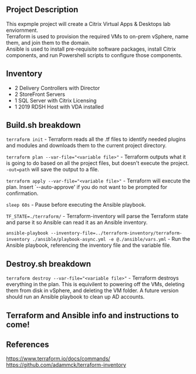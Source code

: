 ## Project Description
This expmple project will create a Citrix Virtual Apps & Desktops lab enviornment.\
Terraform is used to provision the required VMs to on-prem vSphere, name them, and join them to the domain.\
Ansible is used to install pre-requisite software packages, install Citrix components, and run Powershell scripts to configure those components.

## Inventory
- 2 Delivery Controllers with Director
- 2 StoreFront Servers
- 1 SQL Server with Citrix Licensing
- 1 2019 RDSH Host with VDA installed

## Build.sh breakdown
`terraform init` - Terraform reads all the .tf files to identify needed plugins and modules and downloads them to the current project directory.

`terraform plan --var-file="<variable file>"` - Terraform outputs what it is going to do based on all the project files, but doesn't execute the project. `-out=path` will save the output to a file.

`terraform apply --var-file="<variable file>"` - Terraform will execute the plan. Insert `--auto-approve' if you do not want to be prompted for confirmation.

`sleep 60s` - Pause before executing the Ansible playbook.

`TF_STATE=./terraform/` - Terraform-inventory will parse the Terraform state and parse it so Ansible can read it as an Ansible inventory.

`ansible-playbook --inventory-file=../terraform-inventory/terraform-inventory ./ansible/playbook-async.yml -e @./ansible/vars.yml` - Run the Ansible playbook, referencing the inventory file and the variable file.

## Destroy.sh breakdown
`terraform destroy --var-file="<variable file>"` - Terraform destroys everything in the plan.  This is equivilent to powering off the VMs, deleting them from disk in vSphere, and deleting the VM folder.  A future version should run an Ansible playbook to clean up AD accounts.
  
## Terraform and Ansible info and instructions to come!

## References
https://www.terraform.io/docs/commands/
https://github.com/adammck/terraform-inventory

